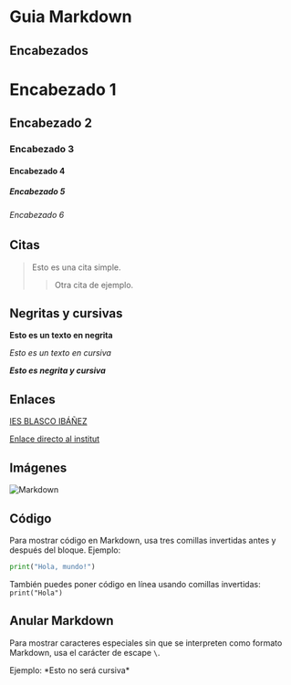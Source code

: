 # Guia Markdown

## Encabezados
# Encabezado 1
## Encabezado 2
### Encabezado 3
#### Encabezado 4
##### Encabezado 5
###### Encabezado 6

## Citas
  > Esto es una cita simple.
  >> Otra cita de ejemplo.

## Negritas y cursivas

**Esto es un texto en negrita**

*Esto es un texto en cursiva*

***Esto es negrita y cursiva***

## Enlaces
[IES BLASCO IBÁÑEZ](https://aules.edu.gva.es)

[Enlace directo al institut](https://portal.edu.gva.es/iesblascoibanyezcullera)

## Imágenes
![Markdown](https://portal.edu.gva.es/iesblascoibanyezcullera/wp-content/uploads/sites/912/2023/04/logo.jpg)

## Código

Para mostrar código en Markdown, usa tres comillas invertidas antes y después del bloque. Ejemplo:
```python
print("Hola, mundo!")
```

También puedes poner código en línea usando comillas invertidas: `print("Hola")`

## Anular Markdown

Para mostrar caracteres especiales sin que se interpreten como formato Markdown, usa el carácter de escape `\`.

Ejemplo: \*Esto no será cursiva\*
